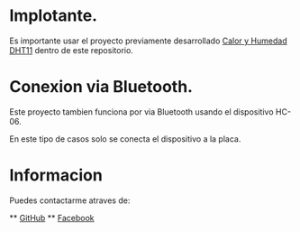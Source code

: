 # Implotante.
Es importante usar el proyecto previamente desarrollado [Calor y Humedad DHT11](https://github.com/CarlosEduardo96/Practicas-Arduino/tree/master/Sensor%20de%20Calor%20y%20Humedad%20DHT11) dentro
de este repositorio.

# Conexion via Bluetooth.
Este proyecto tambien funciona por via Bluetooth 
usando el dispositivo HC-06.

En este tipo de casos solo se conecta el dispositivo a la placa.

# Informacion
Puedes contactarme atraves de:

** [GitHub](https://github.com/CarlosEduardo96)
** [Facebook](https://www.facebook.com/carloseduardo.rodriguezcruz.9)



